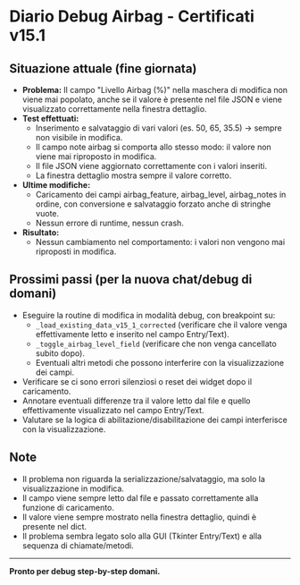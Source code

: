 # Diario Debug Airbag - Certificati v15.1

## Situazione attuale (fine giornata)

- **Problema:** Il campo "Livello Airbag (%)" nella maschera di modifica non viene mai popolato, anche se il valore è presente nel file JSON e viene visualizzato correttamente nella finestra dettaglio.
- **Test effettuati:**  
  - Inserimento e salvataggio di vari valori (es. 50, 65, 35.5) → sempre non visibile in modifica.
  - Il campo note airbag si comporta allo stesso modo: il valore non viene mai riproposto in modifica.
  - Il file JSON viene aggiornato correttamente con i valori inseriti.
  - La finestra dettaglio mostra sempre il valore corretto.
- **Ultime modifiche:**  
  - Caricamento dei campi airbag_feature, airbag_level, airbag_notes in ordine, con conversione e salvataggio forzato anche di stringhe vuote.
  - Nessun errore di runtime, nessun crash.
- **Risultato:**  
  - Nessun cambiamento nel comportamento: i valori non vengono mai riproposti in modifica.

## Prossimi passi (per la nuova chat/debug di domani)

- Eseguire la routine di modifica in modalità debug, con breakpoint su:
  - `_load_existing_data_v15_1_corrected` (verificare che il valore venga effettivamente letto e inserito nel campo Entry/Text).
  - `_toggle_airbag_level_field` (verificare che non venga cancellato subito dopo).
  - Eventuali altri metodi che possono interferire con la visualizzazione dei campi.
- Verificare se ci sono errori silenziosi o reset dei widget dopo il caricamento.
- Annotare eventuali differenze tra il valore letto dal file e quello effettivamente visualizzato nel campo Entry/Text.
- Valutare se la logica di abilitazione/disabilitazione dei campi interferisce con la visualizzazione.

## Note

- Il problema non riguarda la serializzazione/salvataggio, ma solo la visualizzazione in modifica.
- Il campo viene sempre letto dal file e passato correttamente alla funzione di caricamento.
- Il valore viene sempre mostrato nella finestra dettaglio, quindi è presente nel dict.
- Il problema sembra legato solo alla GUI (Tkinter Entry/Text) e alla sequenza di chiamate/metodi.

---

**Pronto per debug step-by-step domani.**
